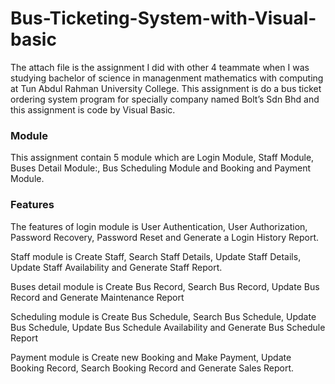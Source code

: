 # Bus-Ticketing-System-with-Visual-basic
The attach file is the assignment I did with other 4 teammate when I was studying bachelor of science in managenment mathematics with computing at Tun Abdul Rahman University College. This assignment is do a bus ticket ordering system program for specially company named Bolt’s Sdn Bhd and this assignment is code by Visual Basic.

### Module
This assignment contain 5 module which are Login Module, Staff Module, Buses Detail Module:, Bus Scheduling Module and Booking and Payment Module.

### Features
The features of login module is User Authentication, User Authorization, Password Recovery, Password Reset and Generate a Login History Report.

Staff module is Create Staff, Search Staff Details, Update Staff Details, Update Staff Availability and Generate Staff Report.

Buses detail module is Create Bus Record, Search Bus Record, Update Bus Record and Generate Maintenance Report

Scheduling module is Create Bus Schedule, Search Bus Schedule, Update Bus Schedule, Update Bus Schedule Availability and Generate Bus Schedule Report

Payment module is Create new Booking and Make Payment, Update Booking Record, Search Booking Record and Generate Sales Report.
